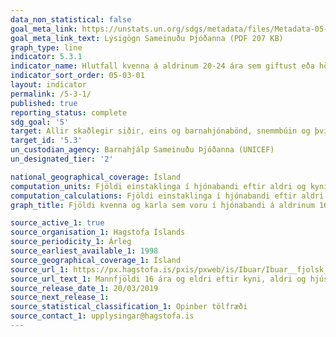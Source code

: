 ```yaml
---
data_non_statistical: false
goal_meta_link: https://unstats.un.org/sdgs/metadata/files/Metadata-05-03-01.pdf
goal_meta_link_text: Lýsigögn Sameinuðu Þjóðanna (PDF 207 KB)
graph_type: line
indicator: 5.3.1
indicator_name: Hlutfall kvenna á aldrinum 20-24 ára sem giftust eða höfðu verið í sambandi fyrir 15 ára aldur og fyrir 18 ára aldur.
indicator_sort_order: 05-03-01
layout: indicator
permalink: /5-3-1/
published: true
reporting_status: complete
sdg_goal: '5'
target: Allir skaðlegir siðir, eins og barnahjónabönd, snemmbúin og þvinguð hjónabönd og limlesting kynfæra kvenna og stúlkna, verði lagðir niður.
target_id: '5.3'
un_custodian_agency: Barnahjálp Sameinuðu Þjóðanna (UNICEF)
un_designated_tier: '2'

national_geographical_coverage: Ísland
computation_units: Fjöldi einstaklinga í hjónabandi eftir aldri og kyni
computation_calculations: Fjöldi einstaklinga í hjónabandi eftir aldri og kyni
graph_title: Fjöldi kvenna og karla sem voru í hjónabandi á aldrinum 16, 17 og 18 ára

source_active_1: true
source_organisation_1: Hagstofa Íslands
source_periodicity_1: Árleg
source_earliest_available_1: 1998
source_geographical_coverage_1: Ísland
source_url_1: https://px.hagstofa.is/pxis/pxweb/is/Ibuar/Ibuar__fjolsk__Fjolskyldan/MAN07209.px
source_url_text_1: Mannfjöldi 16 ára og eldri eftir kyni, aldri og hjúskaparstétt 1998-2019
source_release_date_1: 20/03/2019
source_next_release_1: 
source_statistical_classification_1: Opinber tölfræði
source_contact_1: upplysingar@hagstofa.is
---
```

